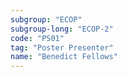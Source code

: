 ```yaml
---
subgroup: "ECOP"
subgroup-long: "ECOP-2"
code: "PS01"
tag: "Poster Presenter"
name: "Benedict Fellows"
---
```

